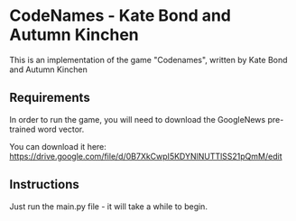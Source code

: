 # CodeNames - Kate Bond and Autumn Kinchen

This is an implementation of the game "Codenames", written by Kate Bond and Autumn Kinchen

## Requirements
In order to run the game, you will need to download the GoogleNews pre-trained word vector.

You can download it here:
https://drive.google.com/file/d/0B7XkCwpI5KDYNlNUTTlSS21pQmM/edit

## Instructions

Just run the main.py file - it will take a while to begin.

